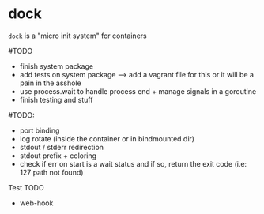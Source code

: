 # dock

`dock` is a "micro init system" for containers

#TODO

- finish system package
- add tests on system package --> add a vagrant file for this or it will be a pain in the asshole
- use process.wait to handle process end + manage signals in a goroutine
- finish testing and stuff

#TODO:

- port binding
- log rotate (inside the container or in bindmounted dir)
- stdout / stderr redirection
- stdout prefix + coloring
- check if err on start is a wait status and if so, return the exit code (i.e: 127 path not found)

Test TODO
- web-hook
